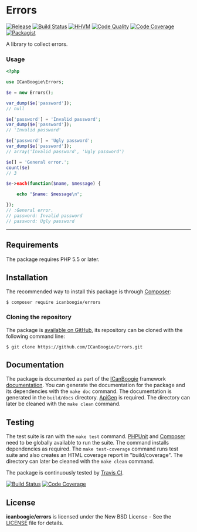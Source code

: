 # Errors

[![Release](https://img.shields.io/packagist/v/icanboogie/errors.svg)](https://packagist.org/packages/icanboogie/errors)
[![Build Status](https://img.shields.io/travis/ICanBoogie/Errors/master.svg)](http://travis-ci.org/ICanBoogie/Errors)
[![HHVM](https://img.shields.io/hhvm/icanboogie/errors.svg)](http://hhvm.h4cc.de/package/icanboogie/errors)
[![Code Quality](https://img.shields.io/scrutinizer/g/ICanBoogie/Errors/master.svg)](https://scrutinizer-ci.com/g/ICanBoogie/Errors)
[![Code Coverage](https://img.shields.io/coveralls/ICanBoogie/Errors/master.svg)](https://coveralls.io/r/ICanBoogie/Errors)
[![Packagist](https://img.shields.io/packagist/dt/icanboogie/errors.svg)](https://packagist.org/packages/icanboogie/errors)

A library to collect errors.





### Usage

```php
<?php

use ICanBoogie\Errors;

$e = new Errors();

var_dump($e['password']);
// null

$e['password'] = 'Invalid password';
var_dump($e['password']);
// 'Invalid password'

$e['password'] = 'Ugly password';
var_dump($e['password']);
// array('Invalid password', 'Ugly password')

$e[] = 'General error.';
count($e)
// 3

$e->each(function($name, $message) {

    echo "$name: $message\n";

});
// :General error.
// password: Invalid password
// password: Ugly password
```





----------





## Requirements

The package requires PHP 5.5 or later.





## Installation

The recommended way to install this package is through [Composer](http://getcomposer.org/):

```
$ composer require icanboogie/errors
```





### Cloning the repository

The package is [available on GitHub](https://github.com/ICanBoogie/Errors), its repository can
be cloned with the following command line:

	$ git clone https://github.com/ICanBoogie/Errors.git





## Documentation

The package is documented as part of the [ICanBoogie][] framework
[documentation][]. You can generate the documentation for the package and its dependencies with
the `make doc` command. The documentation is generated in the `build/docs` directory.
[ApiGen](http://apigen.org/) is required. The directory can later be cleaned with
the `make clean` command.





## Testing

The test suite is ran with the `make test` command. [PHPUnit](https://phpunit.de/) and
[Composer](http://getcomposer.org/) need to be globally available to run the suite.
The command installs dependencies as required. The `make test-coverage` command runs test suite
and also creates an HTML coverage report in "build/coverage". The directory can later be cleaned
with the `make clean` command.

The package is continuously tested by [Travis CI](http://about.travis-ci.org/).

[![Build Status](https://img.shields.io/travis/ICanBoogie/Errors/master.svg)](https://travis-ci.org/ICanBoogie/Errors)
[![Code Coverage](https://img.shields.io/coveralls/ICanBoogie/Errors/master.svg)](https://coveralls.io/r/ICanBoogie/Errors)





## License

**icanboogie/errors** is licensed under the New BSD License - See the [LICENSE](LICENSE) file for details.





[documentation]:               http://api.icanboogie.org/errors/1.0/
[ICanBoogie]:                  https://github.com/ICanBoogie/ICanBoogie
